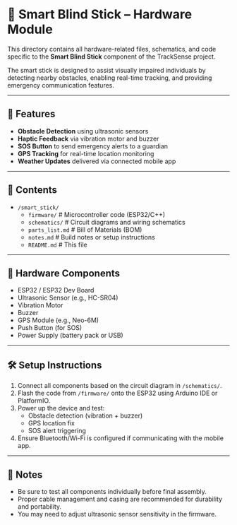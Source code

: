 # 🦯 Smart Blind Stick – Hardware Module

This directory contains all hardware-related files, schematics, and code specific to the **Smart Blind Stick** component of the TrackSense project.

The smart stick is designed to assist visually impaired individuals by detecting nearby obstacles, enabling real-time tracking, and providing emergency communication features.

---

## 🔧 Features

- **Obstacle Detection** using ultrasonic sensors
- **Haptic Feedback** via vibration motor and buzzer
- **SOS Button** to send emergency alerts to a guardian
- **GPS Tracking** for real-time location monitoring
- **Weather Updates** delivered via connected mobile app

---

## 📁 Contents

- `/smart_stick/`
  - `firmware/`          # Microcontroller code (ESP32/C++)
  - `schematics/`        # Circuit diagrams and wiring schematics
  - `parts_list.md`      # Bill of Materials (BOM)
  - `notes.md`           # Build notes or setup instructions
  - `README.md`          # This file

---

## 🔌 Hardware Components

- ESP32 / ESP32 Dev Board
- Ultrasonic Sensor (e.g., HC-SR04)
- Vibration Motor
- Buzzer
- GPS Module (e.g., Neo-6M)
- Push Button (for SOS)
- Power Supply (battery pack or USB)

---

## 🛠 Setup Instructions

1. Connect all components based on the circuit diagram in `/schematics/`.
2. Flash the code from `/firmware/` onto the ESP32 using Arduino IDE or PlatformIO.
3. Power up the device and test:
   - Obstacle detection (vibration + buzzer)
   - GPS location fix
   - SOS alert triggering
4. Ensure Bluetooth/Wi-Fi is configured if communicating with the mobile app.

---

## 📌 Notes

- Be sure to test all components individually before final assembly.
- Proper cable management and casing are recommended for durability and portability.
- You may need to adjust ultrasonic sensor sensitivity in the firmware.
